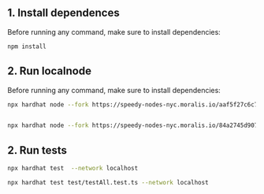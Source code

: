 ## 1. Install dependences

Before running any command, make sure to install dependencies:

```sh
npm install
```

## 2. Run localnode

Before running any command, make sure to install dependencies:

```sh
npx hardhat node --fork https://speedy-nodes-nyc.moralis.io/aaf5f27c6c7a9ad182a69ccd/bsc/testnet/archive


npx hardhat node --fork https://speedy-nodes-nyc.moralis.io/84a2745d907034e6d388f8d6/avalanche/testnet

```

## 2. Run tests
```sh
npx hardhat test  --network localhost 

npx hardhat test test/testAll.test.ts --network localhost

```